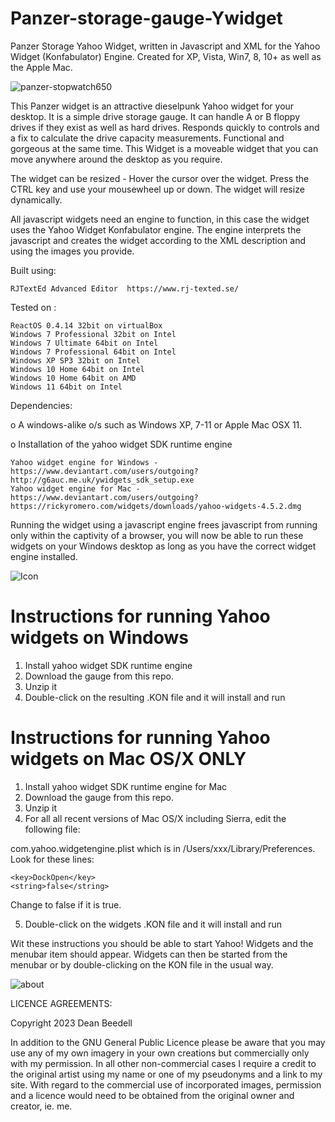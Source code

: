 # Panzer-storage-gauge-Ywidget
 
Panzer Storage Yahoo Widget, written in Javascript and XML for the Yahoo 
Widget (Konfabulator) Engine. Created for XP, Vista, Win7, 8, 10+ as well as the 
Apple Mac.

![panzer-stopwatch650](https://github.com/yereverluvinunclebert/Panzer-Clock-Ywidget/assets/2788342/352fb2cb-742d-4e24-afe7-906b05e7fb1e)

This Panzer widget is an attractive dieselpunk Yahoo widget for your desktop. 
It is a simple drive storage gauge. It can handle A or B floppy drives if they 
exist as well as hard drives. Responds quickly to controls and a fix to 
calculate the drive capacity measurements. Functional and gorgeous at the same 
time. This Widget is a moveable widget that you can move anywhere around the 
desktop as you require.

The widget can be resized - Hover the cursor over the widget. Press the CTRL key 
and use your mousewheel up or down. The widget will resize dynamically.

All javascript widgets need an engine to function, in this case the widget uses 
the Yahoo Widget Konfabulator engine. The engine interprets the javascript and 
creates the widget according to the XML description and using the images you 
provide. 

Built using: 

	RJTextEd Advanced Editor  https://www.rj-texted.se/

Tested on :

	ReactOS 0.4.14 32bit on virtualBox    
	Windows 7 Professional 32bit on Intel    
	Windows 7 Ultimate 64bit on Intel    
	Windows 7 Professional 64bit on Intel    
	Windows XP SP3 32bit on Intel    
	Windows 10 Home 64bit on Intel    
	Windows 10 Home 64bit on AMD    
	Windows 11 64bit on Intel  
	
Dependencies:

o A windows-alike o/s such as Windows XP, 7-11 or Apple Mac OSX 11.    	

o Installation of the yahoo widget SDK runtime engine  

	Yahoo widget engine for Windows - https://www.deviantart.com/users/outgoing?http://g6auc.me.uk/ywidgets_sdk_setup.exe  
	Yahoo widget engine for Mac - https://www.deviantart.com/users/outgoing?https://rickyromero.com/widgets/downloads/yahoo-widgets-4.5.2.dmg

Running the widget using a javascript engine frees javascript from running only 
within the captivity of a browser, you will now be able to run these widgets on 
your Windows desktop as long as you have the correct widget engine installed.

 ![Icon](https://github.com/yereverluvinunclebert/Panzer-Clock-Ywidget/assets/2788342/332a7b59-abd6-4eac-857d-51dfe2d80af9)
 
Instructions for running Yahoo widgets on Windows
=================================================

1. Install yahoo widget SDK runtime engine
2. Download the gauge from this repo.
3. Unzip it
4. Double-click on the resulting .KON file and it will install and run

Instructions for running Yahoo widgets on Mac OS/X ONLY
========================================================

1. Install yahoo widget SDK runtime engine for Mac
2. Download the gauge from this repo.
3. Unzip it
4. For all all recent versions of Mac OS/X including Sierra, edit the following 
file:

com.yahoo.widgetengine.plist which is in /Users/xxx/Library/Preferences. Look 
for these lines: 
   
	<key>DockOpen</key>  
	<string>false</string>  

Change to false if it is true.

5. Double-click on the widgets .KON file and it will install and run

Wit these instructions you should be able to start Yahoo! Widgets and the 
menubar item should appear. Widgets can then be started from the menubar or by 
double-clicking on the KON file in the usual way.

![about](https://github.com/yereverluvinunclebert/Panzer-Clock-Ywidget/assets/2788342/bf3ec2c8-b689-434b-be30-f1f441c41c0a)


LICENCE AGREEMENTS:

Copyright 2023 Dean Beedell

In addition to the GNU General Public Licence please be aware that you may use
any of my own imagery in your own creations but commercially only with my
permission. In all other non-commercial cases I require a credit to the
original artist using my name or one of my pseudonyms and a link to my site.
With regard to the commercial use of incorporated images, permission and a
licence would need to be obtained from the original owner and creator, ie. me.